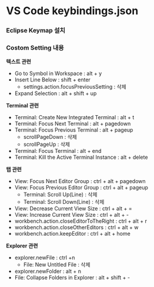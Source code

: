 # VS Code keybindings.json

### Eclipse Keymap 설치

### Costom Setting 내용

**텍스트 관련**
* Go to Symbol in Workspace : alt + y
* Insert Line Below : shift + enter
    * settings.action.focusPreviousSetting : 삭제
* Expand Selection : alt + shift + up

**Terminal 관련**
* Terminal: Create New Integrated Terminal : alt + t
* Terminal: Focus Next Terminal : alt + pagedown
* Terminal: Focus Previous Terminal : alt + pageup
    * scrollPageDown : 삭제
    * scrollPageUp : 삭제
* Terminal: Focus Terminal : alt + end
* Terminal: Kill the Active Terminal Instance : alt + delete

**탭 관련**
* View: Focus Next Editor Group : ctrl + alt + pagedown
* View: Focus Previous Editor Group : ctrl + alt + pageup
    * Terminal: Scroll Up(Line) : 삭제
    * Terminal: Scroll Down(Line) : 삭제
* View: Decrease Current View Size : ctrl + alt + =
* View: Increase Current View Size : ctrl + alt + -
* workbench.action.closeEditorToTheRight : ctrl + alt + r
* workbench.action.closeOtherEditors : ctrl + alt + w
* workbench.action.keepEditor : ctrl + alt + home

**Explorer 관련**
* explorer.newFile : ctrl +n
    * File: New Untitled File : 삭제
* explorer.newFolder : alt + n
* File: Collapse Folders in Explorer : alt + shift + -